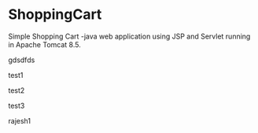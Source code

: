 # ShoppingCart
Simple Shopping Cart -java web application using JSP and Servlet running in Apache Tomcat 8.5.


gdsdfds

test1


test2

test3

rajesh1